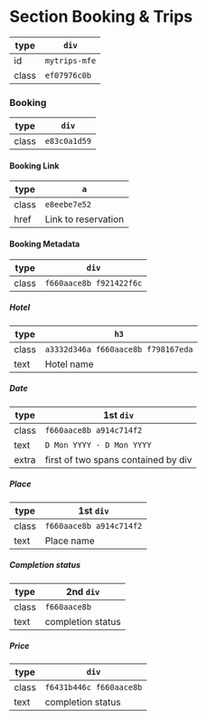 # Section Booking & Trips
| type  | `div`         |
| ----- | ------------- |
| id    | `mytrips-mfe` |
| class | `ef07976c0b`  |


### Booking

| type  | `div`        |
| ----- | ------------ |
| class | `e83c0a1d59` |

#### Booking Link

| type  | `a`                 |
| ----- | ------------------- |
| class | `e8eebe7e52`        |
| href  | Link to reservation |

#### Booking Metadata

| type  | `div`                   |
| ----- | ----------------------- |
| class | `f660aace8b f921422f6c` |

##### Hotel

| type  | `h3`                               |
| ----- | ---------------------------------- |
| class | `a3332d346a f660aace8b f798167eda` |
| text  | Hotel name                         |

##### Date

| type  | 1st `div`                           |
| ----- | ----------------------------------- |
| class | `f660aace8b a914c714f2`             |
| text  | `D Mon YYYY - D Mon YYYY`           |
| extra | first of two spans contained by div |

##### Place

| type  | 1st `div`               |
| ----- | ----------------------- |
| class | `f660aace8b a914c714f2` |
| text  | Place name              |


##### Completion status

| type  | 2nd `div`         |
| ----- | ----------------- |
| class | `f660aace8b`       |
| text  | completion status |


##### Price

| type  | `div`         |
| ----- | ----------------- |
| class | `f6431b446c f660aace8b`       |
| text  | completion status |